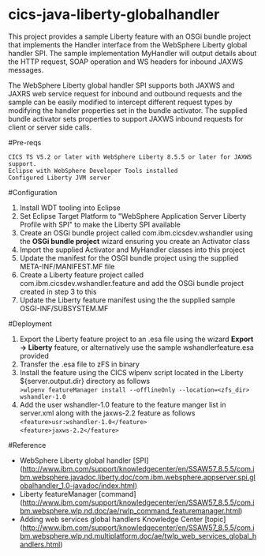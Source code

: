 # cics-java-liberty-globalhandler

This project provides a sample Liberty feature with an OSGi bundle project that implements the Handler interface from the WebSphere
Liberty global handler SPI. The sample implementation MyHandler will output details about the HTTP request, SOAP operation and WS headers
for inbound JAXWS messages.  

The WebSphere Liberty global handler SPI supports both JAXWS and JAXRS web service request for inbound and outbound requests and the sample can 
be easily modified to intercept different request types by modifying the handler properties set in the bundle activator. The supplied bundle activator 
sets properties to support JAXWS inbound requests for client or server side calls. 


#Pre-reqs

    CICS TS V5.2 or later with WebSphere Liberty 8.5.5 or later for JAXWS support.
    Eclipse with WebSphere Developer Tools installed
    Configured Liberty JVM server

#Configuration

1. Install WDT tooling into Eclipse
2. Set Eclipse Target Platform to "WebSphere Application Server Liberty Profile with SPI" to make the Liberty SPI available
3. Create an OSGi bundle project called com.ibm.cicsdev.wshandler using the **OSGi bundle project** wizard  ensuring you create an Activator class
4. Import the supplied Activator and MyHandler classes into this project
5. Update the manifest for the OSGI bundle project using the supplied META-INF/MANIFEST.MF file
6. Create a Liberty feature project called com.ibm.cicsdev.wshandler.feature and add the OSGi bundle project created in step 3 to this
7. Update the Liberty feature manifest using the the supplied sample OSGI-INF/SUBSYSTEM.MF 

#Deployment
1. Export the Liberty feature project to an .esa file using the wizard **Export -> Liberty** feature, or alternatively use the sample wshandlerfeature.esa
provided
2. Transfer the .esa file to zFS in binary
3. Install the feature using the CICS wlpenv script located in the Liberty ${server.output.dir} directory as follows  
     `>wlpenv featureManager install --offlineOnly --location=<zfs_dir> wshandler-1.0 `  
4. Add the user wshandler-1.0 feature to the feature manger list in server.xml along with the jaxws-2.2 feature as follows  
     `<feature>usr:wshandler-1.0</feature> `    
     `<feature>jaxws-2.2</feature> `
  


#Reference

* WebSphere Liberty global handler [SPI] (http://www.ibm.com/support/knowledgecenter/en/SSAW57_8.5.5/com.ibm.websphere.javadoc.liberty.doc/com.ibm.websphere.appserver.spi.globalhandler_1.0-javadoc/index.html)
* Liberty featureManager [command] (http://www.ibm.com/support/knowledgecenter/en/SSAW57_8.5.5/com.ibm.websphere.wlp.nd.doc/ae/rwlp_command_featuremanager.html)
* Adding web services global handlers Knowledge Center [topic] (http://www.ibm.com/support/knowledgecenter/en/SSAW57_8.5.5/com.ibm.websphere.wlp.nd.multiplatform.doc/ae/twlp_web_services_global_handlers.html)



